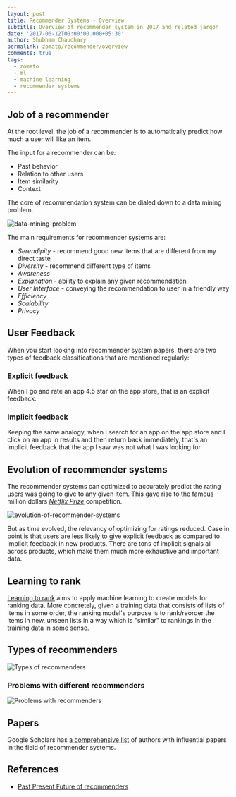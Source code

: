 ```yaml
---
layout: post
title: Recommender Systems - Overview
subtitle: Overview of recommender system in 2017 and related jargon
date: '2017-06-12T00:00:00.000+05:30'
author: Shubham Chaudhary
permalink: zomato/recommender/overview
comments: true
tags:
  - zomato
  - ml
  - machine learning
  - recommender systems
---
```


## Job of a recommender
At the root level, the job of a recommender is to automatically predict how much a user will like an item.

The input for a recommender can be:

* Past behavior
* Relation to other users
* Item similarity
* Context

The core of recommendation system can be dialed down to a data mining problem.

![data-mining-problem][data-mining-problem]

The main requirements for recommender systems are:

* _Serendipity_ - recommend good new items that are different from my direct taste
* _Diversity_ - recommend different type of items
* _Awareness_
* _Explanation_ - ability to explain any given recommendation
* _User Interface_ - conveying the recommendation to user in a friendly way
* _Efficiency_
* _Scalability_
* _Privacy_


## User Feedback
When you start looking into recommender system papers, there are two types of feedback classifications that are mentioned regularly:

### Explicit feedback
When I go and rate an app 4.5 star on the app store, that is an explicit feedback.

### Implicit feedback
Keeping the same analogy, when I search for an app on the app store and I click on an app in results and then return back immediately, that's an implicit feedback that the app I saw was not what I was looking for.


## Evolution of recommender systems
The recommender systems can optimized to accurately predict the rating users was going to give to any given item. This gave rise to the famous million dollars [_Netflix Prize_][netflix-prize] competition.

![evolution-of-recommender-systems][evolution-of-recommender-systems]

But as time evolved, the relevancy of optimizing for ratings reduced. Case in point is that users are less likely to give explicit feedback as compared to implicit feedback in new products. There are tons of implicit signals all across products, which make them much more exhaustive and important data.


## Learning to rank
[Learning to rank][ltr-wiki] aims to apply machine learning to create models for ranking data. More concretely, given a training data that consists of lists of items in some order, the ranking model's purpose is to rank/reorder the items in new, unseen lists in a way which is "similar" to rankings in the training data in some sense.

## Types of recommenders
![Types of recommenders](https://i.imgur.com/79xz1aG.png)

### Problems with different recommenders
![Problems with recommenders](https://i.imgur.com/AmGSvfs.png)


## Papers
Google Scholars has [a comprehensive list][scholars-recommender-systems] of authors with influential papers in the field of recommender systems.


## References
* [Past Present Future of recommenders][past-present-future-of-recommender]


[data-mining-problem]: {{site.baseurl}}/img/recommenders/data-mining-problem.png
[evolution-of-recommender-systems]: {{site.baseurl}}/img/recommenders/evolution-of-recommender-systems.png

[scholars-recommender-systems]: https://scholar.google.co.in/citations?view_op=search_authors&hl=en&mauthors=label:recommender_systems
[past-present-future-of-recommender]: https://www.slideshare.net/xamat/past-present-and-future-of-recommender-systems-an-industry-perspective
[netflix-prize]: https://www.netflixprize.com/assets/GrandPrize2009_BPC_BellKor.pdf
[ltr-wiki]: https://en.wikipedia.org/wiki/Learning_to_rank
